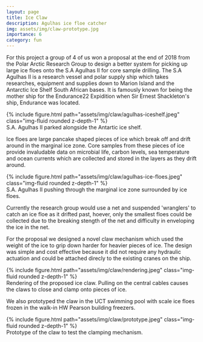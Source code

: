 ```yaml
---
layout: page
title: Ice Claw
description: Agulhas ice floe catcher
img: assets/img/claw-prototype.jpg
importance: 6
category: fun
---
```


For this project a group of 4 of us won a proposal at the end of 2018 from the Polar Arctic Research Group to design a better system for picking up large ice floes onto the S.A Agulhas II for core sample drilling. The S.A Agulhas II is a research vessel and polar supply ship which takes researches, equipment and supplies down to Marion Island and the Antarctic Ice Shelf South African bases. It is famously known for being the mother ship for the Endurance22 Expidition when Sir Ernest Shackleton's ship, Endurance was located.

<div class="row">
    <div class="col-sm mt-3 mt-md-0">
        {% include figure.html path="assets/img/claw/agulhas-iceshelf.jpeg" class="img-fluid rounded z-depth-1" %}
    </div>
</div>
<div class="caption">
    S.A. Agulhas II parked alongside the Antartic ice shelf.
</div>

Ice floes are large pancake shaped pieces of ice which break off and drift around in the marginal ice zone. Core samples from these pieces of ice provide invaludable data on microbial life, carbon levels, sea temperature and ocean currents which are collected and stored in the layers as they drift around. 

<div class="row">
    <div class="col-sm mt-3 mt-md-0">
        {% include figure.html path="assets/img/claw/agulhas-ice-floes.jpeg" class="img-fluid rounded z-depth-1" %}
    </div>
</div>
<div class="caption">
    S.A. Agulhas II pushing through the marginal ice zone surrounded by ice floes.
</div>

Currently the research group would use a net and suspended 'wranglers' to catch an ice floe as it drifted past, hoever, only the smallest floes could be collected due to the breaking stength of the net and difficulty in enveloping the ice in the net.

For the proposal we designed a novel claw mechanism which used the weight of the ice to grip down harder for heavier pieces of ice. The design was simple and cost effective because it did not require any hydraulic actuation and could be attached direcly to the existing cranes on the ship.

<div class="row">
    <div class="col-sm mt-3 mt-md-0">
        {% include figure.html path="assets/img/claw/rendering.jpeg" class="img-fluid rounded z-depth-1" %}
    </div>
</div>
<div class="caption">
    Rendering of the proposed ice claw. Pulling on the central cables causes the claws to close and clamp onto pieces of ice.
</div>

We also prototyped the claw in the UCT swimming pool with scale ice floes frozen in the walk-in HW Pearson building freezers.

<div class="row">
    <div class="col-sm mt-3 mt-md-0">
        {% include figure.html path="assets/img/claw/prototype.jpeg" class="img-fluid rounded z-depth-1" %}
    </div>
</div>
<div class="caption">
    Prototype of the claw to test the clamping mechanism.
</div>
